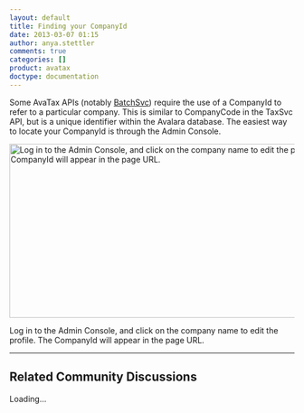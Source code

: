 ```yaml
---
layout: default
title: Finding your CompanyId
date: 2013-03-07 01:15
author: anya.stettler
comments: true
categories: []
product: avatax
doctype: documentation
---
```

Some AvaTax APIs (notably <a href="/api-reference/batchsvc">BatchSvc</a>) require the use of a CompanyId to refer to a particular company. This is similar to CompanyCode in the TaxSvc API, but is a unique identifier within the Avalara database.
The easiest way to locate your CompanyId is through the Admin Console.

<a href="https://developer.avalara.com/wp-content/uploads/2013/03/company-id.jpg"><img class="size-large wp-image-3093" src="http://developer.avalara.com/wp-content/uploads/2013/03/company-id-1024x506.jpg" alt="Log in to the Admin Console, and click on the company name to edit the profile. The CompanyId will appear in the page URL." width="625" height="308" /></a> 

<div class="caption">Log in to the Admin Console, and click on the company name to edit the profile. The CompanyId will appear in the page URL.</div>

<hr />

<h2>Related Community Discussions</h2>
<div id="gsfn_list_widget">
<div id="gsfn_content">Loading...</div>
</div>
<script src="https://getsatisfaction.com/avalara/widgets/javascripts/f585970/widgets.js" type="text/javascript"></script><script src="https://getsatisfaction.com/avalara/topics.widget?callback=gsfnTopicsCallback&amp;length=240&amp;limit=5&amp;sort=recently_active&amp;user_defined_code=batch" type="text/javascript"></script>
<div id="getsat-widget-8157"></div>
<script src="https://loader.engage.gsfn.us/loader.js" type="text/javascript"></script><script type="text/javascript">// <![CDATA[
if (typeof GSFN !== "undefined") { GSFN.loadWidget(8157,{"containerId":"getsat-widget-8157"}); }
// ]]></script>
